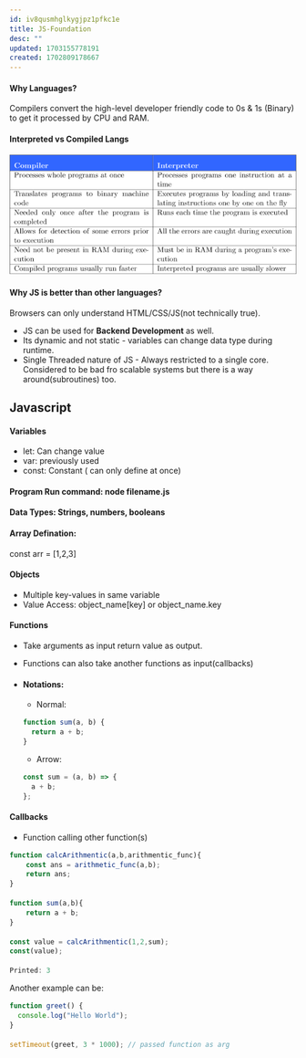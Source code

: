 ```yaml
---
id: iv8qusmhglkygjpz1pfkc1e
title: JS-Foundation
desc: ""
updated: 1703155778191
created: 1702809178667
---
```


#### Why Languages?

Compilers convert the high-level developer friendly code to 0s & 1s (Binary) to get it processed by CPU and RAM.

#### Interpreted vs Compiled Langs

![Compiled vs Interpreted Languages](image-1.png)

#### Why JS is better than other languages?

Browsers can only understand HTML/CSS/JS(not technically true).

- JS can be used for **Backend Development** as well.
- Its dynamic and not static - variables can change data type during runtime.
- Single Threaded nature of JS - Always restricted to a single core. Considered to be bad fro scalable systems but there is a way around(subroutines) too.

## Javascript

#### Variables

- let: Can change value
- var: previously used
- const: Constant ( can only define at once)

#### Program Run command: node filename.js

#### Data Types: Strings, numbers, booleans

#### Array Defination:

const arr = [1,2,3]

#### Objects

- Multiple key-values in same variable
- Value Access: object_name[key] or object_name.key

#### Functions

- Take arguments as input return value as output.
- Functions can also take another functions as input(callbacks)

- #### Notations:
  - Normal:
  ```js
  function sum(a, b) {
    return a + b;
  }
  ```
  - Arrow:
  ```js
  const sum = (a, b) => {
    a + b;
  };
  ```

#### Callbacks

- Function calling other function(s)

```js
function calcArithmentic(a,b,arithmentic_func){
    const ans = arithmetic_func(a,b);
    return ans;
}

function sum(a,b){
    return a + b;
}

const value = calcArithmentic(1,2,sum);
const(value);

Printed: 3
```

Another example can be:

```js
function greet() {
  console.log("Hello World");
}

setTimeout(greet, 3 * 1000); // passed function as arg
```
